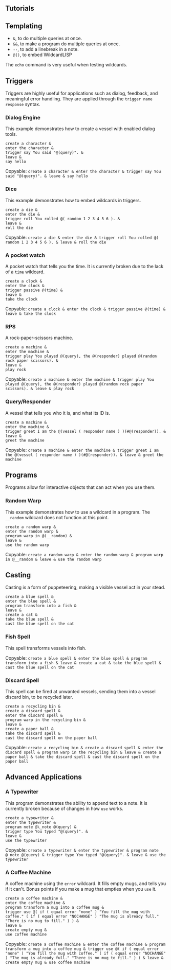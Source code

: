## Tutorials

## Templating

-   `&`, to do multiple queries at once.
-   `&&`, to make a program do multiple queries at once.
-   `--`, to add a linebreak in a note.
-   `@()`, to embed WildcardLISP

The `echo` command is very useful when testing wildcards.

## Triggers

Triggers are highly useful for applications such as dialog, feedback, and meaningful error handling. They are applied through the `trigger name response` syntax.

### Dialog Engine

This example demonstrates how to create a vessel with enabled dialog tools.

    create a character &
    enter the character &
    trigger say You said "@(query)". &
    leave &
    say hello

Copyable:
`create a character & enter the character & trigger say You said "@(query)". & leave & say hello`

### Dice

This example demonstrates how to embed wildcards in triggers.

    create a die &
    enter the die &
    trigger roll You rolled @( random 1 2 3 4 5 6 ). &
    leave &
    roll the die

Copyable:
`create a die & enter the die & trigger roll You rolled @( random 1 2 3 4 5 6 ). & leave & roll the die`

### A pocket watch

A pocket watch that tells you the time. It is currently broken due to the lack of a `time` wildcard.

    create a clock &
    enter the clock &
    trigger passive @(time) &
    leave &
    take the clock

Copyable:
`create a clock & enter the clock & trigger passive @(time) & leave & take the clock`

### RPS

A rock-paper-scissors machine.

    create a machine &
    enter the machine &
    trigger play You played @(query), the @(responder) played @(random rock paper scissors). &
    leave &
    play rock

Copyable:
`create a machine & enter the machine & trigger play You played @(query), the @(responder) played @(random rock paper scissors). & leave & play rock`

### Query/Responder

A vessel that tells you who it is, and what its ID is.

    create a machine &
    enter the machine &
    trigger greet I am the @(vessel ( responder name ) )(#@(responder)). &
    leave &
    greet the machine

Copyable:
`create a machine & enter the machine & trigger greet I am the @(vessel ( responder name ) )(#@(responder)). & leave & greet the machine`

## Programs

Programs allow for interactive objects that can act when you use them.

### Random Warp

This example demonstrates how to use a wildcard in a program. The `__random` wildcard does not function at this point.

    create a random warp &
    enter the random warp &
    program warp in @(__random) &
    leave &
    use the random warp

Copyable:
`create a random warp & enter the random warp & program warp in @__random & leave & use the random warp`

## Casting

Casting is a form of puppeteering, making a visible vessel act in your stead.

    create a blue spell &
    enter the blue spell &
    program transform into a fish &
    leave &
    create a cat &
    take the blue spell &
    cast the blue spell on the cat

### Fish Spell

This spell transforms vessels into fish.

Copyable:
`create a blue spell & enter the blue spell & program transform into a fish & leave & create a cat & take the blue spell & cast the blue spell on the cat`

### Discard Spell

This spell can be fired at unwanted vessels, sending them into a vessel discard bin, to be recycled later.

    create a recycling bin &
    create a discard spell &
    enter the discard spell &
    program warp in the recycling bin &
    leave &
    create a paper ball &
    take the discard spell &
    cast the discard spell on the paper ball

Copyable:
`create a recycling bin & create a discard spell & enter the discard spell & program warp in the recycling bin & leave & create a paper ball & take the discard spell & cast the discard spell on the paper ball`

## Advanced Applications

### A Typewriter

This program demonstrates the ability to append text to a note. It is currently broken because of changes in how `use` works.

    create a typewriter &
    enter the typewriter &
    program note @\_note @(query) &
    trigger type You typed "@(query)". &
    leave &
    use the typewriter

Copyable:
`create a typewriter & enter the typewriter & program note @_note @(query) & trigger type You typed "@(query)". & leave & use the typewriter`

### A Coffee Machine

A coffee machine using the `error` wildcard. It fills empty mugs, and tells you if it can't. Bonus points if you make a mug that empties when you `use` it.

    create a coffee machine &
    enter the coffee machine &
    program transform a mug into a coffee mug &
    trigger use @( if ( equal error "none" ) "You fill the mug with coffee." ( if ( equal error "NOCHANGE" ) "The mug is already full." "There is no mug to fill." ) ) &
    leave &
    create empty mug &
    use coffee machine

Copyable:
`create a coffee machine & enter the coffee machine & program transform a mug into a coffee mug & trigger use @( if ( equal error "none" ) "You fill the mug with coffee." ( if ( equal error "NOCHANGE" ) "The mug is already full." "There is no mug to fill." ) ) & leave & create empty mug & use coffee machine`
